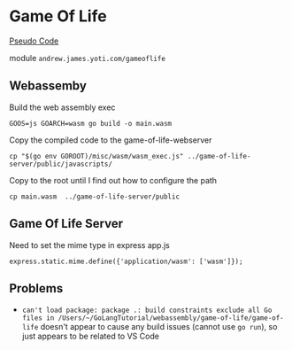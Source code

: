 # Game Of Life

[Pseudo Code](https://rosettacode.org/wiki/Conway%27s_Game_of_Life)

module `andrew.james.yoti.com/gameoflife`

## Webassemby

Build the web assembly exec

```shell script
GOOS=js GOARCH=wasm go build -o main.wasm
```

Copy the compiled code to the game-of-life-webserver

```shell script
cp "$(go env GOROOT)/misc/wasm/wasm_exec.js" ../game-of-life-server/public/javascripts/
```

Copy to the root until I find out how to configure the path
```shell script
cp main.wasm  ../game-of-life-server/public
```

## Game Of Life Server

Need to set the mime type in express app.js

`express.static.mime.define({'application/wasm': ['wasm']});`


## Problems

- `can't load package: package .: build constraints exclude all Go files in /Users/~/GoLangTutorial/webassembly/game-of-life/game-of-life` doesn't appear to cause any build issues (cannot use `go run`), so just appears to be related to VS Code